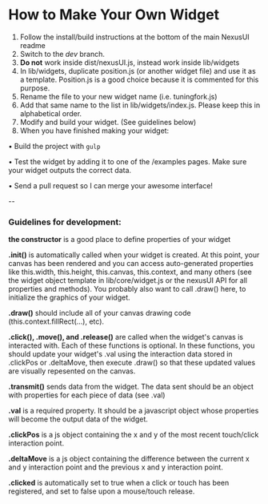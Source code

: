 # How to Make Your Own Widget

1. Follow the install/build instructions at the bottom of the main NexusUI readme
2. Switch to the *dev* branch.
3. **Do not** work inside dist/nexusUI.js, instead work inside lib/widgets
4. In lib/widgets, duplicate position.js (or another widget file) and use it as a template. Position.js is a good choice because it is commented for this purpose.
5. Rename the file to your new widget name (i.e. tuningfork.js)
6. Add that same name to the list in lib/widgets/index.js. Please keep this in alphabetical order.
7. Modify and build your widget. (See guidelines below)
8. When you have finished making your widget:

  • Build the project with `gulp`
  
  • Test the widget by adding it to one of the /examples pages. Make sure your widget outputs the correct data.
  
  • Send a pull request so I can merge your awesome interface!

--

### Guidelines for development:

  **the constructor** is a good place to define properties of your widget
  
  **.init()** is automatically called when your widget is created. At this point, your canvas has been rendered and you can access auto-generated properties like this.width, this.height, this.canvas, this.context, and many others (see the widget object template in lib/core/widget.js or the nexusUI API for all properties and methods). You probably also want to call .draw() here, to initialize the graphics of your widget.

  **.draw()** should include all of your canvas drawing code (this.context.fillRect(...), etc). 

  **.click(), .move(), and .release()** are called when the widget's canvas is interacted with. Each of these functions is optional. In these functions, you should update your widget's .val using the interaction data stored in .clickPos or .deltaMove, then execute .draw() so that these updated values are visually repesented on the canvas.

  **.transmit()** sends data from the widget. The data sent should be an object with properties for each piece of data (see .val)
  
  **.val** is a required property. It should be a javascript object whose properties will become the output data of the widget.
  
  **.clickPos** is a js object containing the x and y of the most recent touch/click interaction point.
  
  **.deltaMove** is a js object containing the difference between the current x and y interaction point and the previous x and y interaction point.
  
  **.clicked** is automatically set to true when a click or touch has been registered, and set to false upon a mouse/touch release.
